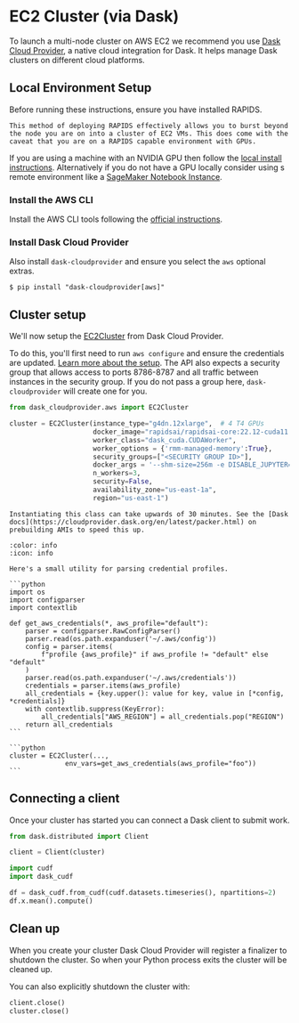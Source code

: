 # EC2 Cluster (via Dask)

To launch a multi-node cluster on AWS EC2 we recommend you use [Dask Cloud Provider](https://cloudprovider.dask.org/en/latest/), a native cloud integration for Dask. It helps manage Dask clusters on different cloud platforms.

## Local Environment Setup

Before running these instructions, ensure you have installed RAPIDS.

```{note}
This method of deploying RAPIDS effectively allows you to burst beyond the node you are on into a cluster of EC2 VMs. This does come with the caveat that you are on a RAPIDS capable environment with GPUs.
```

If you are using a machine with an NVIDIA GPU then follow the [local install instructions](../../local). Alternatively if you do not have a GPU locally consider using s remote environment like a [SageMaker Notebook Instance](./sagemaker).

### Install the AWS CLI

Install the AWS CLI tools following the [official instructions](https://docs.aws.amazon.com/cli/latest/userguide/getting-started-install.html).

### Install Dask Cloud Provider

Also install `dask-cloudprovider` and ensure you select the `aws` optional extras.

```console
$ pip install "dask-cloudprovider[aws]"
```

## Cluster setup

We'll now setup the [EC2Cluster](https://cloudprovider.dask.org/en/latest/aws.html#elastic-compute-cloud-ec2) from Dask Cloud Provider.

To do this, you'll first need to run `aws configure` and ensure the credentials are updated. [Learn more about the setup](https://cloudprovider.dask.org/en/latest/aws.html#authentication). The API also expects a security group that allows access to ports 8786-8787 and all traffic between instances in the security group. If you do not pass a group here, `dask-cloudprovider` will create one for you.

```python
from dask_cloudprovider.aws import EC2Cluster

cluster = EC2Cluster(instance_type="g4dn.12xlarge",  # 4 T4 GPUs
                     docker_image="rapidsai/rapidsai-core:22.12-cuda11.5-runtime-ubuntu20.04-py3.9",
                     worker_class="dask_cuda.CUDAWorker",
                     worker_options = {'rmm-managed-memory':True},
                     security_groups=["<SECURITY GROUP ID>"],
                     docker_args = '--shm-size=256m -e DISABLE_JUPYTER=true',
                     n_workers=3,
                     security=False,
                     availability_zone="us-east-1a",
                     region="us-east-1")
```

```{warning}
Instantiating this class can take upwards of 30 minutes. See the [Dask docs](https://cloudprovider.dask.org/en/latest/packer.html) on prebuilding AMIs to speed this up.
```

````{dropdown} If you have non-default credentials you may need to pass your credentials manually.
:color: info
:icon: info

Here's a small utility for parsing credential profiles.

```python
import os
import configparser
import contextlib

def get_aws_credentials(*, aws_profile="default"):
    parser = configparser.RawConfigParser()
    parser.read(os.path.expanduser('~/.aws/config'))
    config = parser.items(
        f"profile {aws_profile}" if aws_profile != "default" else "default"
    )
    parser.read(os.path.expanduser('~/.aws/credentials'))
    credentials = parser.items(aws_profile)
    all_credentials = {key.upper(): value for key, value in [*config, *credentials]}
    with contextlib.suppress(KeyError):
        all_credentials["AWS_REGION"] = all_credentials.pop("REGION")
    return all_credentials
```

```python
cluster = EC2Cluster(...,
              env_vars=get_aws_credentials(aws_profile="foo"))
```

````

## Connecting a client

Once your cluster has started you can connect a Dask client to submit work.

```python
from dask.distributed import Client

client = Client(cluster)
```

```python
import cudf
import dask_cudf

df = dask_cudf.from_cudf(cudf.datasets.timeseries(), npartitions=2)
df.x.mean().compute()
```

## Clean up

When you create your cluster Dask Cloud Provider will register a finalizer to shutdown the cluster. So when your Python process exits the cluster will be cleaned up.

You can also explicitly shutdown the cluster with:

```python
client.close()
cluster.close()
```

```{relatedexamples}

```
